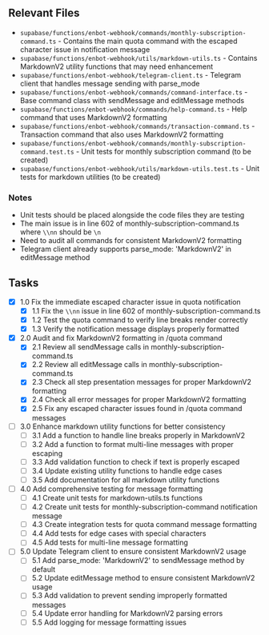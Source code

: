 ## Relevant Files

- `supabase/functions/enbot-webhook/commands/monthly-subscription-command.ts` - Contains the main quota command with the escaped character issue in notification message
- `supabase/functions/enbot-webhook/utils/markdown-utils.ts` - Contains MarkdownV2 utility functions that may need enhancement
- `supabase/functions/enbot-webhook/telegram-client.ts` - Telegram client that handles message sending with parse_mode
- `supabase/functions/enbot-webhook/commands/command-interface.ts` - Base command class with sendMessage and editMessage methods
- `supabase/functions/enbot-webhook/commands/help-command.ts` - Help command that uses MarkdownV2 formatting
- `supabase/functions/enbot-webhook/commands/transaction-command.ts` - Transaction command that also uses MarkdownV2 formatting
- `supabase/functions/enbot-webhook/commands/monthly-subscription-command.test.ts` - Unit tests for monthly subscription command (to be created)
- `supabase/functions/enbot-webhook/utils/markdown-utils.test.ts` - Unit tests for markdown utilities (to be created)

### Notes

- Unit tests should be placed alongside the code files they are testing
- The main issue is in line 602 of monthly-subscription-command.ts where `\\nn` should be `\n`
- Need to audit all commands for consistent MarkdownV2 formatting
- Telegram client already supports parse_mode: 'MarkdownV2' in editMessage method

## Tasks

- [x] 1.0 Fix the immediate escaped character issue in quota notification
  - [x] 1.1 Fix the `\\nn` issue in line 602 of monthly-subscription-command.ts
  - [x] 1.2 Test the quota command to verify line breaks render correctly
  - [x] 1.3 Verify the notification message displays properly formatted

- [x] 2.0 Audit and fix MarkdownV2 formatting in /quota command
  - [x] 2.1 Review all sendMessage calls in monthly-subscription-command.ts
  - [x] 2.2 Review all editMessage calls in monthly-subscription-command.ts
  - [x] 2.3 Check all step presentation messages for proper MarkdownV2 formatting
  - [x] 2.4 Check all error messages for proper MarkdownV2 formatting
  - [x] 2.5 Fix any escaped character issues found in /quota command messages

- [ ] 3.0 Enhance markdown utility functions for better consistency
  - [ ] 3.1 Add a function to handle line breaks properly in MarkdownV2
  - [ ] 3.2 Add a function to format multi-line messages with proper escaping
  - [ ] 3.3 Add validation function to check if text is properly escaped
  - [ ] 3.4 Update existing utility functions to handle edge cases
  - [ ] 3.5 Add documentation for all markdown utility functions

- [ ] 4.0 Add comprehensive testing for message formatting
  - [ ] 4.1 Create unit tests for markdown-utils.ts functions
  - [ ] 4.2 Create unit tests for monthly-subscription-command notification message
  - [ ] 4.3 Create integration tests for quota command message formatting
  - [ ] 4.4 Add tests for edge cases with special characters
  - [ ] 4.5 Add tests for multi-line message formatting

- [ ] 5.0 Update Telegram client to ensure consistent MarkdownV2 usage
  - [ ] 5.1 Add parse_mode: 'MarkdownV2' to sendMessage method by default
  - [ ] 5.2 Update editMessage method to ensure consistent MarkdownV2 usage
  - [ ] 5.3 Add validation to prevent sending improperly formatted messages
  - [ ] 5.4 Update error handling for MarkdownV2 parsing errors
  - [ ] 5.5 Add logging for message formatting issues
